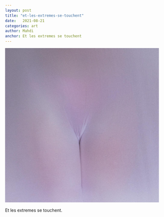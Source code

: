 ```yaml
---
layout: post
title: "et-les-extremes-se-touchent"
date:   2021-08-21
categories: art
author: Mahdi
anchor: Et les extremes se touchent
---
```


![et-les-extremes-se-touchent](/img/arts/et-les-extremes-se-touchent.jpg)

<span class='image-details'>
Et les extremes se touchent.
</span>

